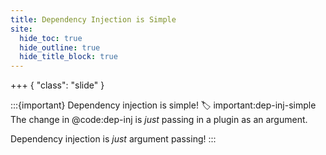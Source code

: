 ```yaml
---
title: Dependency Injection is Simple
site:
  hide_toc: true
  hide_outline: true
  hide_title_block: true
---
```


+++ { "class": "slide" }

:::{important} Dependency injection is simple!
:label: important:dep-inj-simple
The change in @code:dep-inj is _just_ passing in a plugin as an argument.

Dependency injection is _just_ argument passing!
:::
